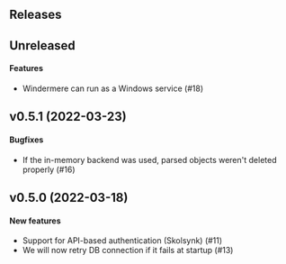 ## Releases

## Unreleased
#### Features
  - Windermere can run as a Windows service (#18)

## v0.5.1 (2022-03-23)
#### Bugfixes
  - If the in-memory backend was used, parsed objects weren't deleted
    properly (#16)

## v0.5.0 (2022-03-18)
#### New features
  - Support for API-based authentication (Skolsynk) (#11)
  - We will now retry DB connection if it fails at startup (#13)
